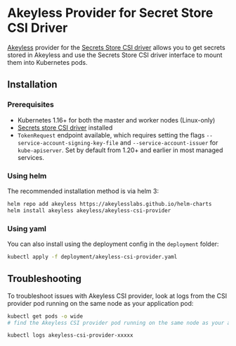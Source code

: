 # Akeyless Provider for Secret Store CSI Driver

[Akeyless](https://www.akeyless.io/) provider for the [Secrets Store CSI driver](https://github.com/kubernetes-sigs/secrets-store-csi-driver) allows you to get secrets stored in Akeyless and use the Secrets Store CSI driver interface to mount them into Kubernetes pods.

## Installation

### Prerequisites

* Kubernetes 1.16+ for both the master and worker nodes (Linux-only)
* [Secrets store CSI driver](https://secrets-store-csi-driver.sigs.k8s.io/getting-started/installation.html) installed
* `TokenRequest` endpoint available, which requires setting the flags
  `--service-account-signing-key-file` and `--service-account-issuer` for
  `kube-apiserver`. Set by default from 1.20+ and earlier in most managed services.

### Using helm

The recommended installation method is via helm 3:

```bash
helm repo add akeyless https://akeylesslabs.github.io/helm-charts
helm install akeyless akeyless/akeyless-csi-provider
```

### Using yaml

You can also install using the deployment config in the `deployment` folder:

```bash
kubectl apply -f deployment/akeyless-csi-provider.yaml
```

## Troubleshooting

To troubleshoot issues with Akeyless CSI provider, look at logs from the CSI provider pod running on the same node as your application pod:

  ```bash
  kubectl get pods -o wide
  # find the Akeyless CSI provider pod running on the same node as your application pod

  kubectl logs akeyless-csi-provider-xxxxx
  ```
